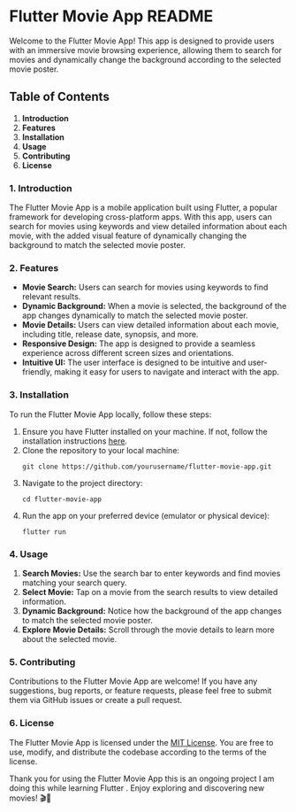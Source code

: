 # **Flutter Movie App README**

Welcome to the Flutter Movie App! This app is designed to provide users with an immersive movie browsing experience, allowing them to search for movies and dynamically change the background according to the selected movie poster.

## Table of Contents
1. **Introduction**
2. **Features**
3. **Installation**
4. **Usage**
5. **Contributing**
6. **License**

### 1. Introduction
The Flutter Movie App is a mobile application built using Flutter, a popular framework for developing cross-platform apps. With this app, users can search for movies using keywords and view detailed information about each movie, with the added visual feature of dynamically changing the background to match the selected movie poster.

### 2. Features
- **Movie Search:** Users can search for movies using keywords to find relevant results.
- **Dynamic Background:** When a movie is selected, the background of the app changes dynamically to match the selected movie poster.
- **Movie Details:** Users can view detailed information about each movie, including title, release date, synopsis, and more.
- **Responsive Design:** The app is designed to provide a seamless experience across different screen sizes and orientations.
- **Intuitive UI:** The user interface is designed to be intuitive and user-friendly, making it easy for users to navigate and interact with the app.

### 3. Installation
To run the Flutter Movie App locally, follow these steps:
1. Ensure you have Flutter installed on your machine. If not, follow the installation instructions [here](https://flutter.dev/docs/get-started/install).
2. Clone the repository to your local machine:
   ```
   git clone https://github.com/yourusername/flutter-movie-app.git
   ```
3. Navigate to the project directory:
   ```
   cd flutter-movie-app
   ```
4. Run the app on your preferred device (emulator or physical device):
   ```
   flutter run
   ```

### 4. Usage
1. **Search Movies:** Use the search bar to enter keywords and find movies matching your search query.
2. **Select Movie:** Tap on a movie from the search results to view detailed information.
3. **Dynamic Background:** Notice how the background of the app changes to match the selected movie poster.
4. **Explore Movie Details:** Scroll through the movie details to learn more about the selected movie.

### 5. Contributing
Contributions to the Flutter Movie App are welcome! If you have any suggestions, bug reports, or feature requests, please feel free to submit them via GitHub issues or create a pull request.

### 6. License
The Flutter Movie App is licensed under the [MIT License](https://opensource.org/licenses/MIT). You are free to use, modify, and distribute the codebase according to the terms of the license.

Thank you for using the Flutter Movie App this is an ongoing project I am doing this while learning Flutter . Enjoy exploring and discovering new movies! 🎬🍿
